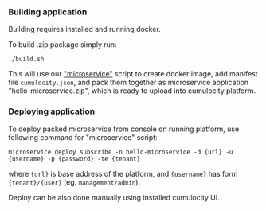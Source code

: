 ### Building application

Building requires installed and running docker.

To build .zip package simply run:
    
    ./build.sh
    
This will use our ["microservice"](https://www.cumulocity.com/guides/reference/microservice-package/) script to create docker image, add manifest file `cumulocity.json`, and pack them together as microservice application "hello-microservice.zip", which is ready to upload into cumulocity platform. 

### Deploying application

To deploy packed microservice from console on running platform, use following command for "microservice" script:

    microservice deploy subscribe -n hello-microservice -d {url} -u {username} -p {password} -te {tenant}

where `{url}` is base address of the platform, and `{username}` has form `{tenant}/{user}` (eg. `management/admin`). 

Deploy can be also done manually using installed cumulocity UI.

